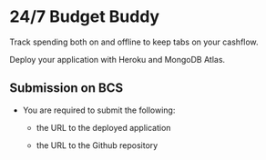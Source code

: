 # 24/7 Budget Buddy
Track spending both on and offline to keep tabs on your cashflow.

Deploy your application with Heroku and MongoDB Atlas.

## Submission on BCS

* You are required to submit the following:

  * the URL to the deployed application

  * the URL to the Github repository